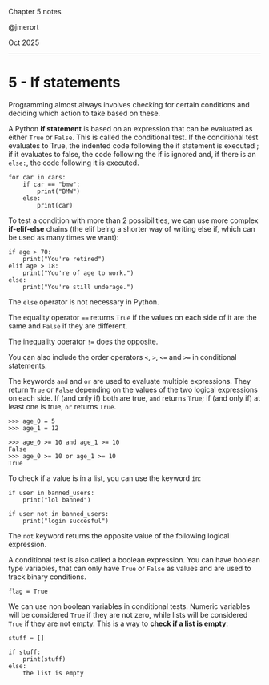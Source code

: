 Chapter 5 notes

@jmerort

Oct 2025
___


# 5 - If statements
Programming almost always involves checking for certain conditions and deciding which action to take based on these. 

A Python **if statement** is based on an expression that can be evaluated as either `True` or `False`. This is called the conditional test. If the conditional test evaluates to True, the indented code following the if statement is executed ; if it evaluates to false, the code following the if is ignored and, if there is an `else:`, the code following it is executed.
```
for car in cars:
	if car == "bmw":
		print("BMW")
	else:
		print(car)
```
To test a condition with more than 2 possibilities, we can use more complex **if-elif-else** chains (the elif being a shorter way of writing else if, which can be used as many times we want):
```
if age > 70:
	print("You're retired")
elif age > 18:
	print("You're of age to work.")
else:
	print("You're still underage.")
```
The `else` operator is not necessary in Python.


The equality operator `==` returns `True` if the values on each side of it are the same and `False` if they are different.

The inequality operator `!=` does the opposite.

You can also include the order operators `<`, `>`, `<=` and `>=` in conditional statements.


The keywords `and` and `or` are used to evaluate multiple expressions. They return `True` or `False` depending on the values of the two logical expressions on each side. If (and only if) both are true, `and` returns `True`; if (and only if) at least one is true, `or` returns `True`.
```
>>> age_0 = 5
>>> age_1 = 12

>>> age_0 >= 10 and age_1 >= 10 
False
>>> age_0 >= 10 or age_1 >= 10
True
```

To check if a value is in a list, you can use the keyword `in`:
```
if user in banned_users:
	print("lol banned")
	
if user not in banned_users:
	print("login succesful")
```
The `not` keyword returns the opposite value of the following logical expression.

A conditional test is also called a boolean expression. You can have boolean type variables, that can only have `True` or `False` as values and are used to track binary conditions.
```
flag = True
```

We can use non boolean variables in conditional tests. Numeric variables will be considered `True` if they are not zero, while lists will be considered `True` if they are not empty. This is a way to **check if a list is empty**: 
```
stuff = []

if stuff:
	print(stuff)
else:
	the list is empty
```
